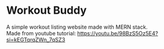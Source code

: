# Workout Buddy
A simple workout listing website made with MERN stack.<br>
Made from youtube tutorial: https://youtu.be/98BzS5Oz5E4?si=kEGTqrqZWn_7qSZ3